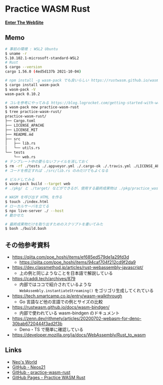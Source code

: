 # Practice WASM Rust

__[Enter The WebSite](https://neos21.github.io/practice-wasm-rust/)__


## Memo

```bash
# 事前の環境 : WSL2 Ubuntu
$ uname -r
5.10.102.1-microsoft-standard-WSL2
# Rust
$ cargo --version
cargo 1.56.0 (4ed5d137b 2021-10-04)

# npm install -g wasm-pack でも良いらしい https://rustwasm.github.io/wasm-pack/installer/
$ cargo install wasm-pack
$ wasm-pack -V
wasm-pack 0.10.2

# コレを参考にやってみる https://blog.logrocket.com/getting-started-with-webassembly-and-rust/
$ wasm-pack new practice-wasm-rust
$ tree practice-wasm-rust/
practice-wasm-rust/
├── Cargo.toml
├── LICENSE_APACHE
├── LICENSE_MIT
├── README.md
├── src
│   ├── lib.rs
│   └── utils.rs
└── tests
    └── web.rs
# テンプレート中の要らないファイルを消しておく
$ rm -rf ./tests ./.appveyor.yml ./.cargo-ok ./.travis.yml ./LICENSE_APACHE ./LICENSE_MIT
# コードを修正すれば ./src/lib.rs のみだけでもよくなる

# ビルドしてみる
$ wasm-pack build --target web
# ./pkg/ と ./target/ などができるが、使用する最終成果物は ./pkg/practice_wasm_rust.js と ./practice_wasm_rust_bg.wasm の2つ

# WASM を呼び出す HTML を作る
$ touch ./index.html
# ローカルサーバを立てる
$ npx live-server ./ --host
# 動かせた

# 最終成果物だけを取り出すためのスクリプトを書いてみた
$ bash ./build.bash
```

## その他参考資料

- https://qiita.com/poe_hoshi/items/ef685ed579de1a29fd3d
  - https://qiita.com/poe_hoshi/items/94caf704f212cd9f2da9
- https://dev.classmethod.jp/articles/rust-webassembly-javascript/
  - 上の例と同じようなことを日本語で解説している
- https://caddi.tech/archives/879
  - 内部ではココで紹介されているような `WebAssembly.instantiateStreaming()` をゴリゴリ生成してくれている
- https://tech.smartcamp.co.jp/entry/wasm-walkthrough
  - Go 言語など他の言語での例とサイズの比較
- https://rustwasm.github.io/docs/wasm-bindgen/
  - 内部で使われている wasm-bindgen のドキュメント
- https://zenn.dev/rithmety/articles/20200702-webasm-for-deno-30bab6720444f3ad2f3b
  - Deno・TS で簡単に確認している
- https://developer.mozilla.org/ja/docs/WebAssembly/Rust_to_wasm


## Links

- [Neo's World](https://neos21.net/)
- [GitHub - Neos21](https://github.com/Neos21/)
- [GitHub - practice-wasm-rust](https://github.com/Neos21/practice-wasm-rust)
- [GitHub Pages - Practice WASM Rust](https://neos21.github.io/practice-wasm-rust/)
